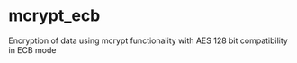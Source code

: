 mcrypt_ecb
==========

Encryption of data using mcrypt functionality with AES 128 bit compatibility in ECB mode